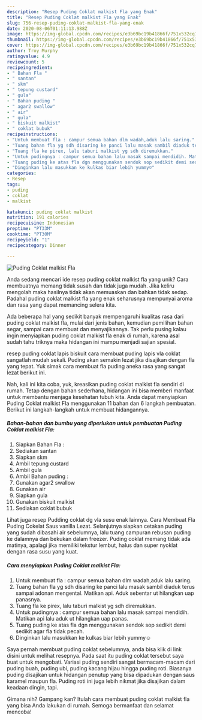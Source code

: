 ```yaml
---
description: "Resep Puding Coklat malkist Fla yang Enak"
title: "Resep Puding Coklat malkist Fla yang Enak"
slug: 756-resep-puding-coklat-malkist-fla-yang-enak
date: 2020-08-06T01:11:13.988Z
image: https://img-global.cpcdn.com/recipes/e3b69bc19b41866f/751x532cq70/puding-coklat-malkist-fla-foto-resep-utama.jpg
thumbnail: https://img-global.cpcdn.com/recipes/e3b69bc19b41866f/751x532cq70/puding-coklat-malkist-fla-foto-resep-utama.jpg
cover: https://img-global.cpcdn.com/recipes/e3b69bc19b41866f/751x532cq70/puding-coklat-malkist-fla-foto-resep-utama.jpg
author: Troy Murphy
ratingvalue: 4.9
reviewcount: 5
recipeingredient:
- " Bahan Fla "
- " santan"
- " skm"
- " tepung custard"
- " gula"
- " Bahan puding "
- " agar2 swallow"
- " air"
- " gula"
- " biskuit malkist"
- " coklat bubuk"
recipeinstructions:
- "Untuk membuat fla : campur semua bahan dlm wadah,aduk lalu saring."
- "Tuang bahan fla yg sdh disaring ke panci lalu masak sambil diaduk terus sampai adonan mengental. Matikan api. Aduk sebentar ut hilangkan uap panasnya."
- "Tuang fla ke pirex, lalu taburi malkist yg sdh diremukkan."
- "Untuk pudingnya : campur semua bahan lalu masak sampai mendidih. Matikan api lalu aduk ut hilangkan uap panas."
- "Tuang puding ke atas fla dgn menggunakan sendok sop sedikit demi sedikit agar fla tidak pecah."
- "Dinginkan lalu masukkan ke kulkas biar lebih yummy☺️"
categories:
- Resep
tags:
- puding
- coklat
- malkist

katakunci: puding coklat malkist 
nutrition: 191 calories
recipecuisine: Indonesian
preptime: "PT33M"
cooktime: "PT30M"
recipeyield: "1"
recipecategory: Dinner

---
```



![Puding Coklat malkist Fla](https://img-global.cpcdn.com/recipes/e3b69bc19b41866f/751x532cq70/puding-coklat-malkist-fla-foto-resep-utama.jpg)

Anda sedang mencari ide resep puding coklat malkist fla yang unik? Cara membuatnya memang tidak susah dan tidak juga mudah. Jika keliru mengolah maka hasilnya tidak akan memuaskan dan bahkan tidak sedap. Padahal puding coklat malkist fla yang enak seharusnya mempunyai aroma dan rasa yang dapat memancing selera kita.

Ada beberapa hal yang sedikit banyak mempengaruhi kualitas rasa dari puding coklat malkist fla, mulai dari jenis bahan, kemudian pemilihan bahan segar, sampai cara membuat dan menyajikannya. Tak perlu pusing kalau ingin menyiapkan puding coklat malkist fla enak di rumah, karena asal sudah tahu triknya maka hidangan ini mampu menjadi sajian spesial.

resep puding coklat lapis biskuit cara membuat puding lapis vla coklat sangatlah mudah sekali. Puding akan semakin lezat jika disajikan dengan fla yang tepat. Yuk simak cara membuat fla puding aneka rasa yang sangat lezat berikut ini.


Nah, kali ini kita coba, yuk, kreasikan puding coklat malkist fla sendiri di rumah. Tetap dengan bahan sederhana, hidangan ini bisa memberi manfaat untuk membantu menjaga kesehatan tubuh kita. Anda dapat menyiapkan Puding Coklat malkist Fla menggunakan 11 bahan dan 6 langkah pembuatan. Berikut ini langkah-langkah untuk membuat hidangannya.

<!--inarticleads1-->

##### Bahan-bahan dan bumbu yang diperlukan untuk pembuatan Puding Coklat malkist Fla:

1. Siapkan  Bahan Fla :
1. Sediakan  santan
1. Siapkan  skm
1. Ambil  tepung custard
1. Ambil  gula
1. Ambil  Bahan puding :
1. Gunakan  agar2 swallow
1. Gunakan  air
1. Siapkan  gula
1. Gunakan  biskuit malkist
1. Sediakan  coklat bubuk


Lihat juga resep Pudding coklat dg vla susu enak lainnya. Cara Membuat Fla Puding Cokelat Saus vanilla Lezat. Selanjutnya siapkan cetakan puding yang sudah dibasahi air sebelumnya, lalu tuang campuran rebusan puding ke dalamnya dan bekukan dalam freezer. Puding coklat memang tidak ada matinya, apalagi jika memiliki tekstur lembut, halus dan super nyoklat dengan rasa susu yang kuat. 

<!--inarticleads2-->

##### Cara menyiapkan Puding Coklat malkist Fla:

1. Untuk membuat fla : campur semua bahan dlm wadah,aduk lalu saring.
1. Tuang bahan fla yg sdh disaring ke panci lalu masak sambil diaduk terus sampai adonan mengental. Matikan api. Aduk sebentar ut hilangkan uap panasnya.
1. Tuang fla ke pirex, lalu taburi malkist yg sdh diremukkan.
1. Untuk pudingnya : campur semua bahan lalu masak sampai mendidih. Matikan api lalu aduk ut hilangkan uap panas.
1. Tuang puding ke atas fla dgn menggunakan sendok sop sedikit demi sedikit agar fla tidak pecah.
1. Dinginkan lalu masukkan ke kulkas biar lebih yummy☺️


Saya pernah membuat puding coklat sebelumnya, anda bisa klik di link disini untuk melihat resepnya. Pada saat itu puding coklat tersebut saya buat untuk mengobati. Variasi puding sendiri sangat bermacam-macam dari puding buah, puding ubi, puding kacang hijau hingga puding roti. Biasanya puding disajikan untuk hidangan penutup yang bisa dipadukan dengan saus karamel maupun fla. Puding roti ini juga lebih nikmat jika disajikan dalam keadaan dingin, tapi. 

Gimana nih? Gampang kan? Itulah cara membuat puding coklat malkist fla yang bisa Anda lakukan di rumah. Semoga bermanfaat dan selamat mencoba!
